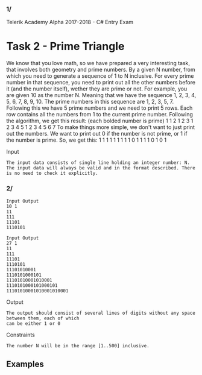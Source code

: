 ### 1/

Telerik Academy Alpha 2017-2018 - C# Entry Exam

# Task 2 - Prime Triangle

We know that you love math, so we have prepared a very interesting task, that involves both geometry and
prime numbers.
By a given N number, from which you need to generate a sequence of 1 to N inclusive. For every prime
number in that sequence, you need to print out all the other numbers before it (and the number itself), wether
they are prime or not.
For example, you are given 10 as the number N. Meaning that we have the sequence 1, 2, 3, 4, 5, 6, 7,
8, 9, 10.
The prime numbers in this sequence are 1, 2, 3, 5, 7. Following this we have 5 prime numbers and we
need to print 5 rows.
Each row contains all the numbers from 1 to the current prime number.
Following the algorithm, we get this result: (each bolded number is prime)
1
1 2
1 2 3
1 2 3 4 5
1 2 3 4 5 6 7
To make things more simple, we don't want to just print out the numbers. We want to print out 0 if the
number is not prime, or 1 if the number is prime. So, we get this:
1
1 1
1 1 1
1 1 1 0 1
1 1 1 0 1 0 1

Input

```
The input data consists of single line holding an integer number: N.
The input data will always be valid and in the format described. There is no need to check it explicitly.
```

### 2/

```
Input Output
10 1
11
111
11101
1110101
```
```
Input Output
27 1
11
111
11101
1110101
11101010001
1110101000101
11101010001010001
1110101000101000101
11101010001010001010001
```
Output

```
The output should consist of several lines of digits without any space between them, each of which
can be either 1 or 0
```
Constraints

```
The number N will be in the range [1..500] inclusive.
```
## Examples


